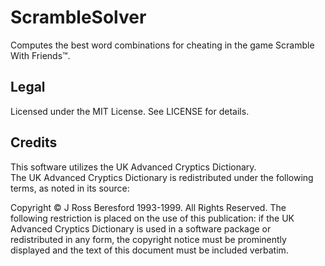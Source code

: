 ScrambleSolver
==============

Computes the best word combinations for cheating in the game Scramble With Friends&#8482;.


Legal
-----

Licensed under the MIT License. See LICENSE for details.  


Credits
-------

This software utilizes the UK Advanced Cryptics Dictionary.  
The UK Advanced Cryptics Dictionary is redistributed under the following terms, as noted in its source:  

Copyright © J Ross Beresford 1993-1999. All Rights Reserved. The following restriction is placed on the use of this publication: if the UK Advanced Cryptics Dictionary is used in a software package or redistributed in any form, the copyright notice must be prominently displayed and the text of this document must be included verbatim.
